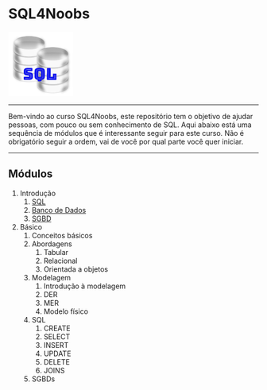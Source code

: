 # SQL4Noobs

<p align="center">

![SQL Image](images/sql.png)
</p>

---
Bem-vindo ao curso SQL4Noobs, este repositório tem o objetivo de ajudar pessoas, com pouco ou sem conhecimento de SQL. Aqui abaixo está uma sequência de módulos que é interessante seguir para este curso. Não é obrigatório seguir a ordem, vai de você por qual parte você quer iniciar.

---
## Módulos

1. Introdução
    1. [SQL](./1-Introducao/1-SQL.md)
    2. [Banco de Dados](./1-Introducao/2-Banco_de_dados.md)
    3. [SGBD](./1-Introducao/3-SGBD.md)
2. Básico
    1. Conceitos básicos
    2. Abordagens
        1. Tabular
        2. Relacional
        3. Orientada a objetos
    3. Modelagem
        1. Introdução à modelagem
        2. DER
        3. MER
        4. Modelo físico
    4. SQL
        1. CREATE
        2. SELECT
        3. INSERT
        4. UPDATE
        5. DELETE
        6. JOINS
    5. SGBDs